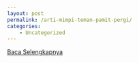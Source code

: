 ```yaml
---
layout: post
permalink: /arti-mimpi-teman-pamit-pergi/
categories:
    - Uncategorized
---
```


[Baca Selengkapnya](/10)
